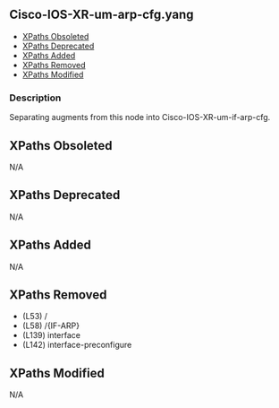 ## Cisco-IOS-XR-um-arp-cfg.yang

- [XPaths Obsoleted](#xpaths-obsoleted)
- [XPaths Deprecated](#xpaths-deprecated)
- [XPaths Added](#xpaths-added)
- [XPaths Removed](#xpaths-removed)
- [XPaths Modified](#xpaths-modified)

### Description

Separating augments from this node into Cisco-IOS-XR-um-if-arp-cfg.

## XPaths Obsoleted

N/A

## XPaths Deprecated

N/A

## XPaths Added

N/A

## XPaths Removed

- (L53)	/
- (L58)	/{IF-ARP}
- (L139)	interface
- (L142)	interface-preconfigure

## XPaths Modified

N/A

